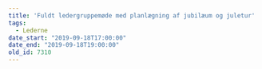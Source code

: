 ```yaml
---
title: 'Fuldt ledergruppemøde med planlægning af jubilæum og juletur'
tags:
  - Lederne
date_start: "2019-09-18T17:00:00"
date_end: "2019-09-18T19:00:00"
old_id: 7310
---
```

